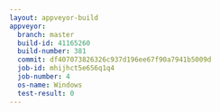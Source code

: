 ```yaml
---
layout: appveyor-build
appveyor:
  branch: master
  build-id: 41165260
  build-number: 381
  commit: df407073826326c937d196ee67f90a7941b5009d
  job-id: mhijhct5e656q1q4
  job-number: 4
  os-name: Windows
  test-result: 0
---
```

